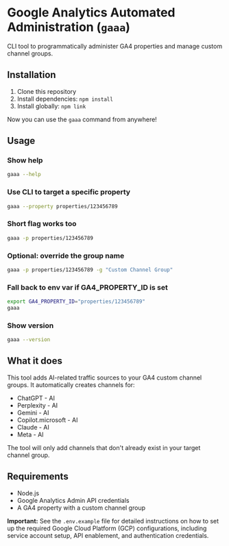 # Google Analytics Automated Administration (`gaaa`)

CLI tool to programmatically administer GA4 properties and manage custom channel groups.

## Installation

1. Clone this repository
2. Install dependencies: `npm install`
3. Install globally: `npm link`

Now you can use the `gaaa` command from anywhere!

## Usage

### Show help
```bash
gaaa --help
```

### Use CLI to target a specific property
```bash
gaaa --property properties/123456789
```

### Short flag works too
```bash
gaaa -p properties/123456789
```

### Optional: override the group name
```bash
gaaa -p properties/123456789 -g "Custom Channel Group"
```

### Fall back to env var if GA4_PROPERTY_ID is set
```bash
export GA4_PROPERTY_ID="properties/123456789"
gaaa
```

### Show version
```bash
gaaa --version
```

## What it does

This tool adds AI-related traffic sources to your GA4 custom channel groups. It automatically creates channels for:

- ChatGPT - AI
- Perplexity - AI  
- Gemini - AI
- Copilot.microsoft - AI
- Claude - AI
- Meta - AI

The tool will only add channels that don't already exist in your target channel group.

## Requirements

- Node.js
- Google Analytics Admin API credentials
- A GA4 property with a custom channel group

**Important:** See the `.env.example` file for detailed instructions on how to set up the required Google Cloud Platform (GCP) configurations, including service account setup, API enablement, and authentication credentials.
